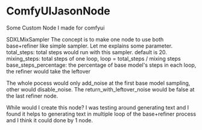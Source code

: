 # ComfyUIJasonNode
Some Custom Node I made for comfyui

SDXLMixSampler
The concept is to make one node to use both base+refiner like simple sampler.
Let me explains some parameter.
total_steps: total steps would run with this sampler. default is 20.
mixing_steps: total steps of one loop, loop = total_steps / mixing steps
base_steps_percentage: the percentage of base model's steps in each loop, the refiner would take the leftover

The whole pocess would only add_noise at the first base model sampling, other would disable_noise.
The return_with_leftover_noise would be false at the last refiner node.

While would I create this node?
I was testing around generating text and I found it helps to generating text in multiple loop of the base+refiner process
and I think it could done by 1 node.
